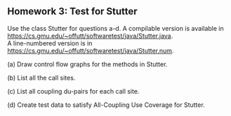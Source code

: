 ## Homework 3: Test for Stutter

Use the class Stutter for questions a-d. A compilable version is available in https://cs.gmu.edu/~offutt/softwaretest/java/Stutter.java.  
A line-numbered version is in
https://cs.gmu.edu/~offutt/softwaretest/java/Stutter.num. 

(a) Draw control flow graphs for the methods in Stutter.

(b) List all the call sites.

(c) List all coupling du-pairs for each call site.

(d) Create test data to satisfy All-Coupling Use Coverage for Stutter.